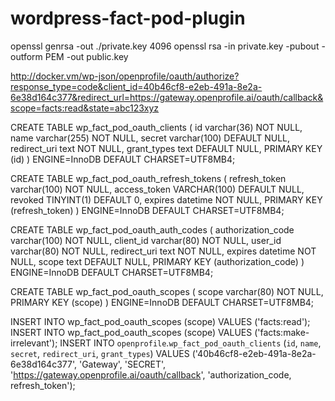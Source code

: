 # wordpress-fact-pod-plugin

openssl genrsa -out ./private.key 4096
openssl rsa -in private.key -pubout -outform PEM -out public.key

http://docker.vm/wp-json/openprofile/oauth/authorize?response_type=code&client_id=40b46cf8-e2eb-491a-8e2a-6e38d164c377&redirect_url=https://gateway.openprofile.ai/oauth/callback&scope=facts:read&state=abc123xyz

CREATE TABLE wp_fact_pod_oauth_clients (
id varchar(36) NOT NULL,
name varchar(255) NOT NULL,
secret varchar(100) DEFAULT NULL,
redirect_uri text NOT NULL,
grant_types text DEFAULT NULL,
PRIMARY KEY  (id)
) ENGINE=InnoDB DEFAULT CHARSET=UTF8MB4;

CREATE TABLE wp_fact_pod_oauth_refresh_tokens (
refresh_token varchar(100) NOT NULL,
access_token VARCHAR(100) DEFAULT NULL,
revoked TINYINT(1) DEFAULT 0,
expires datetime NOT NULL,
PRIMARY KEY  (refresh_token)
) ENGINE=InnoDB DEFAULT CHARSET=UTF8MB4;

CREATE TABLE wp_fact_pod_oauth_auth_codes (
authorization_code varchar(100) NOT NULL,
client_id varchar(80) NOT NULL,
user_id varchar(80) NOT NULL,
redirect_uri text NOT NULL,
expires datetime NOT NULL,
scope text DEFAULT NULL,
PRIMARY KEY  (authorization_code)
) ENGINE=InnoDB DEFAULT CHARSET=UTF8MB4;

CREATE TABLE wp_fact_pod_oauth_scopes (
scope varchar(80) NOT NULL,
PRIMARY KEY  (scope)
) ENGINE=InnoDB DEFAULT CHARSET=UTF8MB4;

INSERT INTO wp_fact_pod_oauth_scopes (scope) VALUES ('facts:read');
INSERT INTO wp_fact_pod_oauth_scopes (scope) VALUES ('facts:make-irrelevant');
INSERT INTO `openprofile`.`wp_fact_pod_oauth_clients` (`id`, `name`, `secret`, `redirect_uri`, `grant_types`) VALUES ('40b46cf8-e2eb-491a-8e2a-6e38d164c377', 'Gateway', 'SECRET', 'https://gateway.openprofile.ai/oauth/callback', 'authorization_code, refresh_token');
